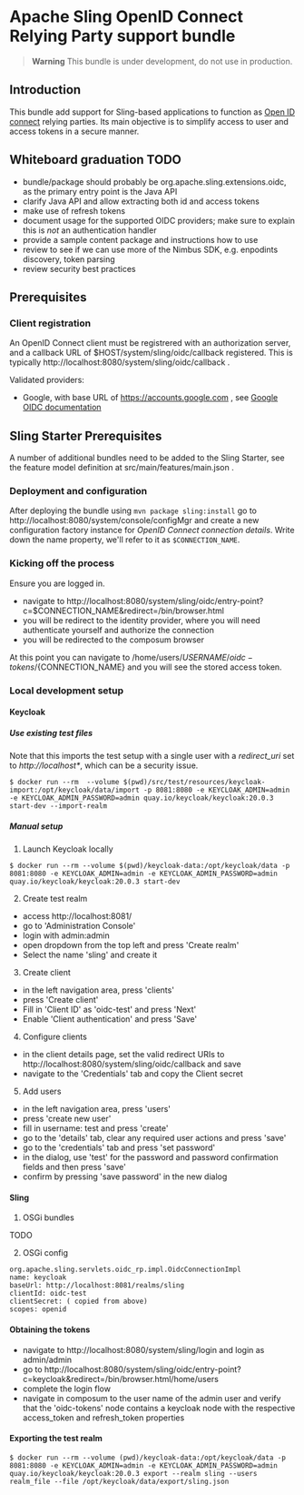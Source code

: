 # Apache Sling OpenID Connect Relying Party support bundle

> **Warning**
> This bundle is under development, do not use in production.

## Introduction

This bundle add support for Sling-based applications to function as
[Open ID connect](https://openid.net/developers/how-connect-works/) relying parties. Its main
objective is to simplify access to user and access tokens in a secure manner.

## Whiteboard graduation TODO 

- bundle/package should probably be org.apache.sling.extensions.oidc, as the primary entry point is the Java API
- clarify Java API and allow extracting both id and access tokens
- make use of refresh tokens
- document usage for the supported OIDC providers; make sure to explain this is _not_ an authentication handler
- provide a sample content package and instructions how to use
- review to see if we can use more of the Nimbus SDK, e.g. enpodints discovery, token parsing
- review security best practices

## Prerequisites

### Client registration

An OpenID Connect client must be registrered with an authorization server, and a callback URL of $HOST/system/sling/oidc/callback registered. This is typically http://localhost:8080/system/sling/oidc/callback .

Validated providers:

- Google, with base URL of https://accounts.google.com , see [Google OIDC documentation](https://developers.google.com/identity/protocols/oauth2/openid-connect)

## Sling Starter Prerequisites

A number of additional bundles need to be added to the Sling Starter, see the feature model definition at src/main/features/main.json .

### Deployment and configuration

After deploying the bundle using `mvn package sling:install` go to http://localhost:8080/system/console/configMgr and create a new configuration factory instance for _OpenID Connect connection details_. Write down the name property, we'll refer to it as `$CONNECTION_NAME`.

### Kicking off the process

Ensure you are logged in.

- navigate to http://localhost:8080/system/sling/oidc/entry-point?c=$CONNECTION_NAME&redirect=/bin/browser.html
- you will be redirect to the identity provider, where you will need authenticate yourself and authorize the connection
- you will be redirected to the composum browser

At this point you can navigate to /home/users/${USERNAME}/oidc-tokens/${CONNECTION_NAME} and you will see the stored access token.

### Local development setup

#### Keycloak

##### Use existing test files

Note that this imports the test setup with a single user with a _redirect_uri_ set to _http://localhost*_, which can be a security issue.

```
$ docker run --rm  --volume $(pwd)/src/test/resources/keycloak-import:/opt/keycloak/data/import -p 8081:8080 -e KEYCLOAK_ADMIN=admin -e KEYCLOAK_ADMIN_PASSWORD=admin quay.io/keycloak/keycloak:20.0.3 start-dev --import-realm
```

##### Manual setup

1. Launch Keycloak locally

```
$ docker run --rm --volume $(pwd)/keycloak-data:/opt/keycloak/data -p 8081:8080 -e KEYCLOAK_ADMIN=admin -e KEYCLOAK_ADMIN_PASSWORD=admin quay.io/keycloak/keycloak:20.0.3 start-dev
```

2. Create test realm

- access http://localhost:8081/
- go to 'Administration Console'
- login with admin:admin
- open dropdown from the top left and press 'Create realm'
- Select the name 'sling' and create it

3. Create client

- in the left navigation area, press 'clients'
- press 'Create client'
- Fill in 'Client ID' as 'oidc-test' and press 'Next'
- Enable 'Client authentication' and press 'Save'

4. Configure clients

- in the client details page, set the valid redirect URIs to http://localhost:8080/system/sling/oidc/callback and save
- navigate to the 'Credentials' tab and copy the Client secret

5. Add users

- in the left navigation area, press 'users'
- press 'create new user'
- fill in username: test and press 'create'
- go to the 'details' tab, clear any required user actions and press 'save'
- go to the 'credentials' tab and press 'set password'
- in the dialog, use 'test' for the password and password confirmation fields and then press 'save'
- confirm by pressing 'save password' in the new dialog

#### Sling
 
1. OSGi bundles

TODO

2. OSGi config

```
org.apache.sling.servlets.oidc_rp.impl.OidcConnectionImpl
name: keycloak
baseUrl: http://localhost:8081/realms/sling
clientId: oidc-test
clientSecret: ( copied from above)
scopes: openid 

```

#### Obtaining the tokens

- navigate to http://localhost:8080/system/sling/login and login as admin/admin
- go to http://localhost:8080/system/sling/oidc/entry-point?c=keycloak&redirect=/bin/browser.html/home/users
- complete the login flow
- navigate in composum to the user name of the admin user and verify that the 'oidc-tokens' node contains a keycloak node with the respective access_token and refresh_token properties 

#### Exporting the test realm

```
$ docker run --rm --volume (pwd)/keycloak-data:/opt/keycloak/data -p 8081:8080 -e KEYCLOAK_ADMIN=admin -e KEYCLOAK_ADMIN_PASSWORD=admin quay.io/keycloak/keycloak:20.0.3 export --realm sling --users realm_file --file /opt/keycloak/data/export/sling.json
```

